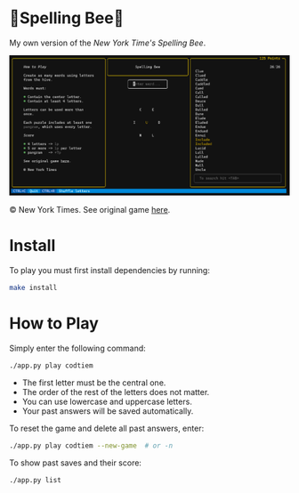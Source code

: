 # 🐝Spelling Bee🐝
My own version of the *New York Time's Spelling Bee*.

![screenshot](images/screenshot.png)

© New York Times. See original game [here](https://www.nytimes.com/puzzles/spelling-bee).

# Install
To play you must first install dependencies by running:
```sh
make install
```

# How to Play
Simply enter the following command:
```sh
./app.py play codtiem
```
* The first letter must be the central one.
* The order of the rest of the letters does not matter.
* You can use lowercase and uppercase letters.
* Your past answers will be saved automatically.

To reset the game and delete all past answers, enter:
```sh
./app.py play codtiem --new-game  # or -n
```

To show past saves and their score:
```bash
./app.py list
```
